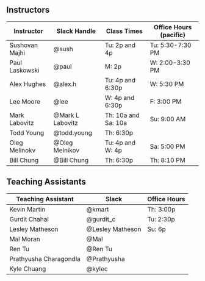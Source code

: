 ## Instructors 

| Instructor        | Slack Handle       | Class Times           | Office Hours (pacific) |
|-------------------|--------------------|-----------------------|------------------------|
| Sushovan Majhi    | @sush              | Tu:  2p and 4p        | Tu: 5:30-7:30 PM        |
| Paul Laskowski    | @paul              | M:   2p               | W: 2:00-3:30 PM        |
| Alex Hughes       | @alex.h            | Tu:  4p and 6:30p     | W: 5:30 PM             |
| Lee Moore         | @lee               | W:   4p and 6:30p     | F:  3:00 PM            |
| Mark Labovitz     | @Mark L Labovitz   | Th:  10a and Sa: 10a  | Su: 9:00 AM            |
| Todd Young        | @todd.young        | Th:  6:30p            |                        | 
| Oleg Melinokv     | @Oleg Melnikov     | Tu: 4p and W: 4p      | Sa: 5:00 PM            |
| Bill Chung        | @Bill Chung        | Th: 6:30p             | Th: 8:10 PM            |

## Teaching Assistants

| Teaching Assistant | Slack                 | Office Hours   |
|--------------------|-----------------------|----------------|
| Kevin Martin       | @kmart                | Th: 3:00p      |
| Gurdit Chahal      | @gurdit_c             | Tu: 2:30p      |
| Lesley Matheson    | @Lesley Matheson      | Su: 6p         |
| Mal Moran          | @Mal                  |                | 
| Ren Tu             | @Ren Tu               |                | 
| Prathyusha Charagondla | @Prathyusha       |                | 
| Kyle Chuang        | @kylec                |                | 

